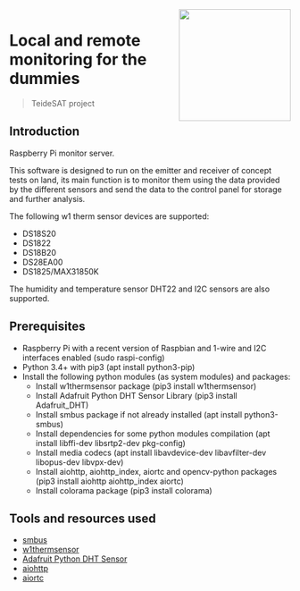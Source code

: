 <img width="200" src="https://hyperspacegroup.com/wp-content/uploads/teidesat-logo-big.png" align="right" />

# Local and remote monitoring for the dummies
> TeideSAT project

## Introduction

Raspberry Pi monitor server.

This software is designed to run on the emitter and receiver of concept tests on land, its main function is to monitor them using the data provided by the different sensors and send the data to the control panel for storage and further analysis.

The following w1 therm sensor devices are supported:
- DS18S20
- DS1822
- DS18B20
- DS28EA00
- DS1825/MAX31850K

The humidity and temperature sensor DHT22 and I2C sensors are also supported.

## Prerequisites

- Raspberry Pi with a recent version of Raspbian and 1-wire and I2C interfaces enabled (sudo raspi-config)
- Python 3.4+ with pip3 (apt install python3-pip)
- Install the following python modules (as system modules) and packages:
    - Install w1thermsensor package (pip3 install w1thermsensor)
    - Install Adafruit Python DHT Sensor Library (pip3 install Adafruit_DHT)
    - Install smbus package if not already installed (apt install python3-smbus)
    - Install dependencies for some python modules compilation (apt install libffi-dev libsrtp2-dev pkg-config)
    - Install media codecs (apt install libavdevice-dev libavfilter-dev libopus-dev libvpx-dev)
    - Install aiohttp, aiohttp_index, aiortc and opencv-python packages (pip3 install aiohttp aiohttp_index aiortc)
    - Install colorama package (pip3 install colorama)

## Tools and resources used

- [smbus](http://www.lm-sensors.org/browser/i2c-tools/trunk/py-smbus/)
- [w1thermsensor](https://github.com/timofurrer/w1thermsensor)
- [Adafruit Python DHT Sensor](https://github.com/adafruit/Adafruit_Python_DHT)
- [aiohttp](https://github.com/aio-libs/aiohttp)
- [aiortc](https://github.com/aiortc/aiortc)
